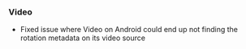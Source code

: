 ### Video
- Fixed issue where Video on Android could end up not finding the rotation metadata on its video source
